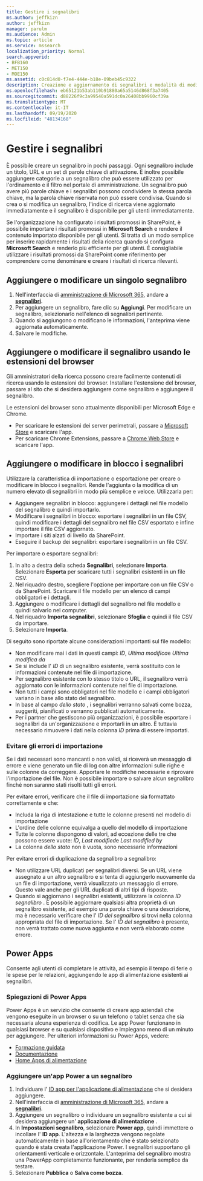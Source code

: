```yaml
---
title: Gestire i segnalibri
ms.author: jeffkizn
author: jeffkizn
manager: parulm
ms.audience: Admin
ms.topic: article
ms.service: mssearch
localization_priority: Normal
search.appverid:
- BFB160
- MET150
- MOE150
ms.assetid: c0c814d0-f7e4-444e-b18e-09beb45c9322
description: Creazione e aggiornamento di segnalibri e modalità di modifica in blocco dei risultati dei segnalibri per Microsoft Search
ms.openlocfilehash: eb65121b53ab110b91880a65a5146d868f3a7405
ms.sourcegitcommit: d88226f9c3a99540a591dc0a26408bb9960cf39a
ms.translationtype: MT
ms.contentlocale: it-IT
ms.lasthandoff: 09/19/2020
ms.locfileid: "48134168"
---
```

# <a name="manage-bookmarks"></a>Gestire i segnalibri

È possibile creare un segnalibro in pochi passaggi. Ogni segnalibro include un titolo, URL e un set di parole chiave di attivazione. È inoltre possibile aggiungere categorie a un segnalibro che può essere utilizzato per l'ordinamento e il filtro nel portale di amministrazione. Un segnalibro può avere più parole chiave e i segnalibri possono condividere la stessa parola chiave, ma la parola chiave riservata non può essere condivisa. Quando si crea o si modifica un segnalibro, l'indice di ricerca viene aggiornato immediatamente e il segnalibro è disponibile per gli utenti immediatamente.

Se l'organizzazione ha configurato i risultati promossi in SharePoint, è possibile importare i risultati promossi in **Microsoft Search** e rendere il contenuto importato disponibile per gli utenti. Si tratta di un modo semplice per inserire rapidamente i risultati della ricerca quando si configura **Microsoft Search** e renderlo più efficiente per gli utenti. È consigliabile utilizzare i risultati promossi da SharePoint come riferimento per comprendere come denominare e creare i risultati di ricerca rilevanti.

## <a name="add-or-edit-a-single-bookmark"></a>Aggiungere o modificare un singolo segnalibro

1. Nell'interfaccia di [amministrazione di Microsoft 365](https://admin.microsoft.com), andare a [**segnalibri**](https://admin.microsoft.com/Adminportal/Home#/MicrosoftSearch/bookmarks).
1. Per aggiungere un segnalibro, fare clic su **Aggiungi**.
Per modificare un segnalibro, selezionarlo nell'elenco di segnalibri pertinente.
1. Quando si aggiungono o modificano le informazioni, l'anteprima viene aggiornata automaticamente.
1. Salvare le modifiche.

## <a name="add-or-edit-bookmark-using-browser-extensions"></a>Aggiungere o modificare il segnalibro usando le estensioni del browser

Gli amministratori della ricerca possono creare facilmente contenuti di ricerca usando le estensioni del browser. Installare l'estensione del browser, passare al sito che si desidera aggiungere come segnalibro e aggiungere il segnalibro.

Le estensioni dei browser sono attualmente disponibili per Microsoft Edge e Chrome.

- Per scaricare le estensioni dei server perimetrali, passare a [Microsoft Store](https://www.microsoft.com/p/microsoft-search-content-creator/9nrqdbcbwq55?activetab=pivot:overviewtab) e scaricare l'app.
- Per scaricare Chrome Extensions, passare a [Chrome Web Store](https://chrome.google.com/webstore/detail/microsoft-search-content/nocnablpaoeecfmfnjoheefkogmleipm) e scaricare l'app.

## <a name="bulk-add-or-edit-bookmarks"></a>Aggiungere o modificare in blocco i segnalibri

Utilizzare la caratteristica di importazione o esportazione per creare o modificare in blocco i segnalibri. Rende l'aggiunta o la modifica di un numero elevato di segnalibri in modo più semplice e veloce. Utilizzarla per:

- Aggiungere segnalibri in blocco: aggiungere i dettagli nel file modello del segnalibro e quindi importarlo.
- Modificare i segnalibri in blocco: esportare i segnalibri in un file CSV, quindi modificare i dettagli del segnalibro nel file CSV esportato e infine importare il file CSV aggiornato.
- Importare i siti alzati di livello da SharePoint.
- Eseguire il backup dei segnalibri: esportare i segnalibri in un file CSV.

Per importare o esportare segnalibri:

1. In alto a destra della scheda **Segnalibri**, selezionare **Importa**.
Selezionare **Esporta** per scaricare tutti i segnalibri esistenti in un file CSV.
1. Nel riquadro destro, scegliere l'opzione per importare con un file CSV o da SharePoint.
Scaricare il file modello per un elenco di campi obbligatori e i dettagli.
1. Aggiungere o modificare i dettagli del segnalibro nel file modello e quindi salvarlo nel computer.
1. Nel riquadro **Importa segnalibri**, selezionare **Sfoglia** e quindi il file CSV da importare.
1. Selezionare **Importa**.

Di seguito sono riportate alcune considerazioni importanti sul file modello:

- Non modificare mai i dati in questi campi: *ID*, *Ultima modifica*e *Ultima modifica da*
- Se si include l' *ID* di un segnalibro esistente, verrà sostituito con le informazioni contenute nel file di importazione.
- Per segnalibro esistente con lo stesso titolo o URL, il segnalibro verrà aggiornato con le informazioni contenute nel file di importazione.
- Non tutti i campi sono obbligatori nel file modello e i campi obbligatori variano in base allo stato del segnalibro.
- In base al campo *dello stato* , i segnalibri verranno salvati come bozza, suggeriti, pianificati o verranno pubblicati automaticamente.
- Per i partner che gestiscono più organizzazioni, è possibile esportare i segnalibri da un'organizzazione e importarli in un altro. È tuttavia necessario rimuovere i dati nella colonna *ID* prima di essere importati.

### <a name="prevent-import-errors"></a>Evitare gli errori di importazione

Se i dati necessari sono mancanti o non validi, si riceverà un messaggio di errore e viene generato un file di log con altre informazioni sulle righe e sulle colonne da correggere. Apportare le modifiche necessarie e riprovare l'importazione del file. Non è possibile importare o salvare alcun segnalibro finché non saranno stati risolti tutti gli errori.

Per evitare errori, verificare che il file di importazione sia formattato correttamente e che:

- Includa la riga di intestazione e tutte le colonne presenti nel modello di importazione
- L'ordine delle colonne equivalga a quello del modello di importazione
- Tutte le colonne dispongono di valori, ad eccezione delle tre che possono essere vuote: *ID*, *Last modified*e *Last modified by*
- La colonna *dello stato* non è vuota, sono necessarie informazioni

Per evitare errori di duplicazione da segnalibro a segnalibro:

- Non utilizzare URL duplicati per segnalibri diversi. Se un URL viene assegnato a un altro segnalibro e si tenta di aggiungerlo nuovamente da un file di importazione, verrà visualizzato un messaggio di errore. Questo vale anche per gli URL duplicati di altri tipi di risposte.
- Quando si aggiornano i segnalibri esistenti, utilizzare la colonna *ID segnalibro* . È possibile aggiornare qualsiasi altra proprietà di un segnalibro esistente, ad esempio una parola chiave o una descrizione, ma è necessario verificare che l' *ID del segnalibro* si trovi nella colonna appropriata del file di importazione. Se l' *ID del segnalibro* è presente, non verrà trattato come nuova aggiunta e non verrà elaborato come errore.

## <a name="power-apps"></a>Power Apps

Consente agli utenti di completare le attività, ad esempio il tempo di ferie o le spese per le relazioni, aggiungendo le app di alimentazione esistenti ai segnalibri.

### <a name="power-apps-explained"></a>Spiegazioni di Power Apps

Power Apps è un servizio che consente di creare app aziendali che vengono eseguite in un browser o su un telefono o tablet senza che sia necessaria alcuna esperienza di codifica. Le app Power funzionano in qualsiasi browser e su qualsiasi dispositivo e impiegano meno di un minuto per aggiungere. Per ulteriori informazioni su Power Apps, vedere:

- [Formazione guidata](https://docs.microsoft.com/learn/browse/?terms=power%20apps)
- [Documentazione](https://docs.microsoft.com/powerapps/maker/canvas-apps/get-sessionid)
- [Home Apps di alimentazione](https://make.preview.powerapps.com/environments/839eace6-59ab-4243-97ec-a5b8fcc104e4/home)

### <a name="add-a-power-app-to-a-bookmark"></a>Aggiungere un'app Power a un segnalibro

1. Individuare l' [ID app per l'applicazione di alimentazione](https://docs.microsoft.com/powerapps/maker/canvas-apps/get-sessionid#get-an-app-id) che si desidera aggiungere.
1. Nell'interfaccia di [amministrazione di Microsoft 365](https://admin.microsoft.com), andare a [**segnalibri**](https://admin.microsoft.com/Adminportal/Home#/MicrosoftSearch/bookmarks).
1. Aggiungere un segnalibro o individuare un segnalibro esistente a cui si desidera aggiungere un' **applicazione di alimentazione** .
1. In **Impostazioni segnalibro**, selezionare **Power app**, quindi immettere o incollare l' **ID app**.
    L'altezza e la larghezza vengono regolate automaticamente in base all'orientamento che è stato selezionato quando è stata creata l'applicazione Power. I segnalibri supportano gli orientamenti verticale e orizzontale. L'anteprima del segnalibro mostra una PowerApp completamente funzionante, per renderla semplice da testare.
1. Selezionare **Pubblica** o **Salva come bozza**.
